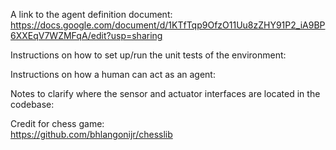A link to the agent definition document: https://docs.google.com/document/d/1KTfTqp9OfzO11Uu8zZHY91P2_iA9BP6XXEqV7WZMFqA/edit?usp=sharing

Instructions on how to set up/run the unit tests of the environment:

Instructions on how a human can act as an agent:

Notes to clarify where the sensor and actuator interfaces are located in the codebase:


Credit for chess game:   
https://github.com/bhlangonijr/chesslib
